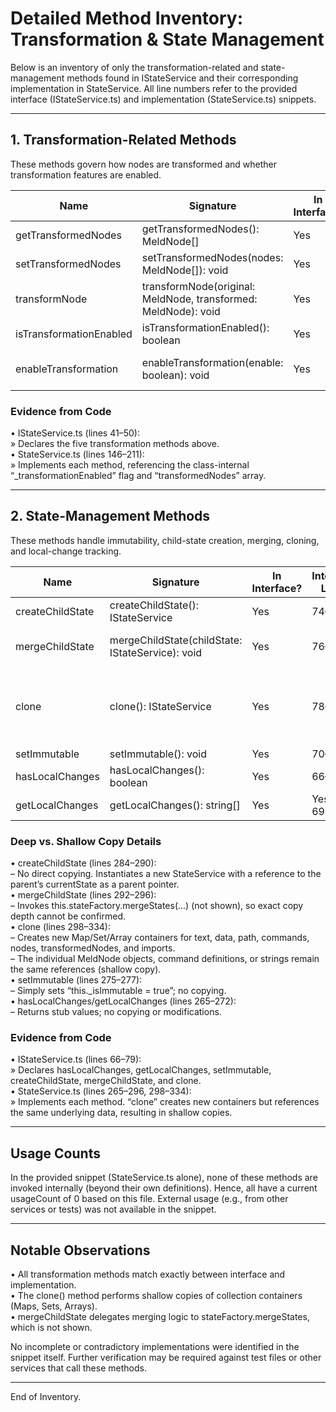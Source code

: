 # Detailed Method Inventory: Transformation & State Management

Below is an inventory of only the transformation-related and state-management methods found in IStateService and their corresponding implementation in StateService. All line numbers refer to the provided interface (IStateService.ts) and implementation (StateService.ts) snippets.

--------------------------------------------------------------------------------
## 1. Transformation-Related Methods

These methods govern how nodes are transformed and whether transformation features are enabled.

| Name                   | Signature                                                      | In Interface? | Interface Lines | In Implementation? | Implementation Lines | transformationFlags                | stateModification                                              | usageCount |
|------------------------|---------------------------------------------------------------|---------------|-----------------|--------------------|----------------------|-------------------------------------|----------------------------------------------------------------|-----------|
| getTransformedNodes    | getTransformedNodes(): MeldNode[]                            | Yes           | 41–42           | Yes                | 146–149             | []                                  | [] (read-only)                                                | 0         |
| setTransformedNodes    | setTransformedNodes(nodes: MeldNode[]): void                | Yes           | 43–44           | Yes                | 151–156             | []                                  | [transformedNodes]                                            | 0         |
| transformNode          | transformNode(original: MeldNode, transformed: MeldNode): void | Yes           | 45–46         | Yes                | 173–188             | [_transformationEnabled]            | [transformedNodes]                                            | 0         |
| isTransformationEnabled| isTransformationEnabled(): boolean                           | Yes           | 47–48           | Yes                | 190–193             | [_transformationEnabled]            | [] (read-only)                                                | 0         |
| enableTransformation   | enableTransformation(enable: boolean): void                  | Yes           | 49–50           | Yes                | 195–211             | [_transformationEnabled]            | [transformedNodes (initialized if enable == true)]            | 0         |

### Evidence from Code

• IStateService.ts (lines 41–50):  
  » Declares the five transformation methods above.  
• StateService.ts (lines 146–211):  
  » Implements each method, referencing the class-internal “_transformationEnabled” flag and “transformedNodes” array.

--------------------------------------------------------------------------------
## 2. State-Management Methods

These methods handle immutability, child-state creation, merging, cloning, and local-change tracking.

| Name             | Signature                                                | In Interface? | Interface Lines | In Implementation? | Implementation Lines | deepCopyFields                                        | shallowCopyFields                                                                      | usageCount |
|------------------|----------------------------------------------------------|---------------|-----------------|--------------------|----------------------|-------------------------------------------------------|----------------------------------------------------------------------------------------|-----------|
| createChildState | createChildState(): IStateService                        | Yes           | 74–75           | Yes                | 284–290             | []                                                    | []                                                                                     | 0         |
| mergeChildState  | mergeChildState(childState: IStateService): void         | Yes           | 76–77           | Yes                | 292–296             | Unknown (handled by stateFactory.mergeStates)         | Unknown (depends on internal merges)                                                   | 0         |
| clone            | clone(): IStateService                                   | Yes           | 78–79           | Yes                | 298–334             | []                                                    | [variables.text, variables.data, variables.path, commands, nodes, transformedNodes, imports] | 0         |
| setImmutable     | setImmutable(): void                                     | Yes           | 70–71           | Yes                | 275–277             | []                                                    | []                                                                                     | 0         |
| hasLocalChanges  | hasLocalChanges(): boolean                               | Yes           | 66–67           | Yes                | 265–267             | []                                                    | []                                                                                     | 0         |
| getLocalChanges  | getLocalChanges(): string[]                              | Yes           | Yes (68–69)     | Yes                | 269–272             | []                                                    | []                                                                                     | 0         |

### Deep vs. Shallow Copy Details

• createChildState (lines 284–290):  
  – No direct copying. Instantiates a new StateService with a reference to the parent’s currentState as a parent pointer.  
• mergeChildState (lines 292–296):  
  – Invokes this.stateFactory.mergeStates(...) (not shown), so exact copy depth cannot be confirmed.  
• clone (lines 298–334):  
  – Creates new Map/Set/Array containers for text, data, path, commands, nodes, transformedNodes, and imports.  
  – The individual MeldNode objects, command definitions, or strings remain the same references (shallow copy).  
• setImmutable (lines 275–277):  
  – Simply sets “this._isImmutable = true”; no copying.  
• hasLocalChanges/getLocalChanges (lines 265–272):  
  – Returns stub values; no copying or modifications.  

### Evidence from Code

• IStateService.ts (lines 66–79):  
  » Declares hasLocalChanges, getLocalChanges, setImmutable, createChildState, mergeChildState, and clone.  
• StateService.ts (lines 265–296, 298–334):  
  » Implements each method. “clone” creates new containers but references the same underlying data, resulting in shallow copies.

--------------------------------------------------------------------------------
## Usage Counts

In the provided snippet (StateService.ts alone), none of these methods are invoked internally (beyond their own definitions). Hence, all have a current usageCount of 0 based on this file. External usage (e.g., from other services or tests) was not available in the snippet.

--------------------------------------------------------------------------------
## Notable Observations

• All transformation methods match exactly between interface and implementation.  
• The clone() method performs shallow copies of collection containers (Maps, Sets, Arrays).  
• mergeChildState delegates merging logic to stateFactory.mergeStates, which is not shown.  

No incomplete or contradictory implementations were identified in the snippet itself. Further verification may be required against test files or other services that call these methods.

--------------------------------------------------------------------------------
End of Inventory.
